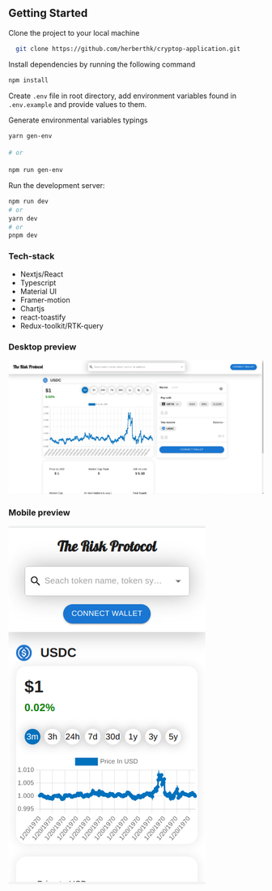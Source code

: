 ## Getting Started

Clone the project to your local machine

```bash
  git clone https://github.com/herberthk/cryptop-application.git
```
Install dependencies by running the following command

```bash
npm install
```
Create `.env` file in root directory, add environment variables found in `.env.example` and provide values to them.

Generate environmental variables typings

```bash
yarn gen-env

# or

npm run gen-env

```

Run the development server:

```bash
npm run dev
# or
yarn dev
# or
pnpm dev
```

### Tech-stack
- Nextjs/React
- Typescript
- Material UI
- Framer-motion
- Chartjs
- react-toastify
- Redux-toolkit/RTK-query

### Desktop preview
![Desktop version](/desktop.png)
### Mobile preview
![Mobile version](/mobile.png)